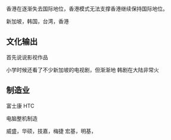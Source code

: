 
香港在逐渐失去国际地位，香港模式无法支撑香港继续保持国际地位。

新加坡，韩国，台湾，香港

文化输出
-----
首先说说影视作品

小学时候还看了不少新加坡的电视剧，但渐渐地
韩剧在大陆非常火

制造业
-----
富士康
HTC

电脑整机制造

威盛，华硕，技嘉，梅捷
宏基，明基，

